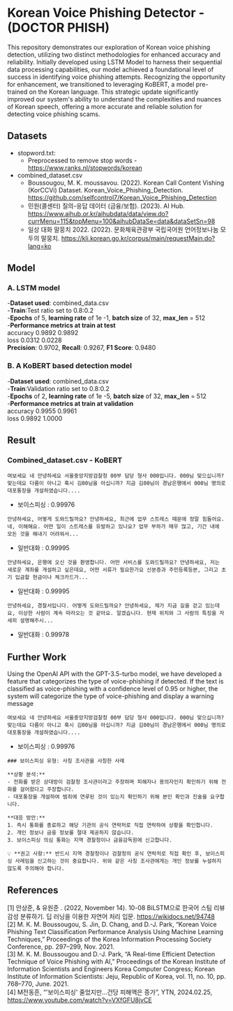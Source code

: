 # Korean Voice Phishing Detector - (DOCTOR PHISH)

This repository demonstrates our exploration of Korean voice phishing detection, utilizing two distinct methodologies for enhanced accuracy and reliability. Initially developed using LSTM Model to harness their sequential data processing capabilities, our model achieved a foundational level of success in identifying voice phishing attempts. Recognizing the opportunity for enhancement, we transitioned to leveraging KoBERT, a model pre-trained on the Korean language. This strategic update significantly improved our system's ability to understand the complexities and nuances of Korean speech, offering a more accurate and reliable solution for detecting voice phishing scams.

## Datasets
- stopword.txt: 
    - Preprocessed to remove stop words - https://www.ranks.nl/stopwords/korean
- combined_dataset.csv
    - Boussougou, M. K. moussavou. (2022). Korean Call Content Vishing (KorCCVi) Dataset. Korean_Voice_Phishing_Detection. https://github.com/selfcontrol7/Korean_Voice_Phishing_Detection
    - 민원(콜센터) 질의-응답 데이터 (금융/보험). (2023). AI Hub. https://www.aihub.or.kr/aihubdata/data/view.do?currMenu=115&topMenu=100&aihubDataSe=data&dataSetSn=98
    - 일상 대화 말뭉치 2022. (2022). 문화체육관광부 국립국어원 언어정보나눔 모두의 말뭉치. https://kli.korean.go.kr/corpus/main/requestMain.do?lang=ko

## Model
### A. LSTM model

-**Dataset used**: combined_data.csv <br>
-**Train**:Test ratio set to 0.8:0.2 <br>
-**Epochs** of 5, **learning rate** of 1e -1, **batch size** of 32, **max_len** = 512 <br>
-**Performance metrics  at train   at test** <br>
    accuracy          0.9892      0.9892  <br>
    loss              0.0312      0.0228  <br>
**Precision**: 0.9702, **Recall**: 0.9267, **F1 Score**: 0.9480

### B. A KoBERT based detection model

-**Dataset used**: combined_data.csv <br>
-**Train**:Validation ratio set to 0.8:0.2 <br>
-**Epochs** of 2, **learning rate** of 1e -5, **batch size** of 32, **max_len** = 512 <br>
-**Performance metrics  at train   at validation** <br>
    accuracy          0.9955      0.9961  <br>
    loss              0.9892      1.0000  <br>

## Result
### **Combined_dataset.csv - KoBERT**
``여보세요 네 안녕하세요 서울중앙지방검찰청 00부 담당 형사 000입니다. 000님 맞으십니까? 맞는데요 다름이 아니고 혹시 김00님을 아십니까? 지금 김00님이 경남은행에서 000님 명의로 대포통장을 개설하였습니다....``
- 보이스피싱 : 0.99976

``안녕하세요, 어떻게 도와드릴까요? 안녕하세요, 최근에 업무 스트레스 때문에 정말 힘들어요. 네, 이해해요. 어떤 일이 스트레스를 유발하고 있나요? 업무 부하가 매우 많고, 기간 내에 모든 것을 해내기 어려워서...``
- 일반대화 : 0.99995

``안녕하세요, 은행에 오신 것을 환영합니다. 어떤 서비스를 도와드릴까요? 안녕하세요, 저는 새로운 계좌를 개설하고 싶은데요, 어떤 서류가 필요한가요 신분증과 주민등록등본, 그리고 초기 입금할 현금이나 체크카드가...``
- 일반대화 : 0.99995

``안녕하세요, 경찰서입니다. 어떻게 도와드릴까요? 안녕하세요, 제가 지금 길을 걷고 있는데요, 이상한 사람이 계속 따라오는 것 같아요. 알겠습니다. 현재 위치와 그 사람의 특징을 자세히 설명해주시...``
- 일반대화 : 0.99978

## Further Work
Using the OpenAI API with the GPT-3.5-turbo model, we have developed a feature that categorizes the type of voice-phishing if detected. If the text is classified as voice-phishing with a confidence level of 0.95 or higher, the system will categorize the type of voice-phishing and display a warning message

``여보세요 네 안녕하세요 서울중앙지방검찰청 00부 담당 형사 000입니다. 000님 맞으십니까? 맞는데요 다름이 아니고 혹시 김00님을 아십니까? 지금 김00님이 경남은행에서 000님 명의로 대포통장을 개설하였습니다....``
- 보이스피싱 : 0.99976 
```
### 보이스피싱 유형: 사칭 조사관을 사칭한 사례

**상황 분석:**
- 전화를 받은 상대방이 검찰청 조사관이라고 주장하며 피해자나 용의자인지 확인하기 위해 전화를 걸어왔다고 주장합니다.
- 대포통장을 개설하여 범죄에 연루된 것이 있는지 확인하기 위해 본인 확인과 진술을 요구합니다.

**대응 방안:**
1. 즉시 통화를 종료하고 해당 기관의 공식 연락처로 직접 연락하여 상황을 확인합니다.
2. 개인 정보나 금융 정보를 절대 제공하지 않습니다.
3. 보이스피싱 의심 통화는 지역 경찰청이나 금융감독원에 신고합니다.

💡 **권고 사항:** 반드시 지역 경찰청이나 검찰청의 공식 연락처로 직접 확인 후, 보이스피싱 사례임을 신고하는 것이 중요합니다. 위와 같은 사칭 조사관에게는 개인 정보를 누설하지 않도록 주의해야 합니다.
```

## References
[1] 안상준, & 유원준 . (2022, November 14). 10-08 BiLSTM으로 한국어 스팀 리뷰 감성 분류하기. 딥 러닝을 이용한 자연어 처리 입문. https://wikidocs.net/94748 <br>
[2] M. K. M. Boussougou, S. Jin, D. Chang, and D.-J. Park, “Korean Voice Phishing Text Classification Performance Analysis Using Machine Learning Techniques,” Proceedings of the Korea Information Processing Society Conference, pp. 297–299, Nov. 2021. <br>
[3] M. K. M. Boussougou and D.-J. Park, “A Real-time Efficient Detection Technique of Voice Phishing with AI,” Proceedings of the Korean Institute of Information Scientists and Engineers Korea Computer Congress; Korean Institute of Information Scientists: Jeju, Republic of Korea, vol. 11, no. 10, pp. 768–770, June. 2021. <br>
[4] M전동흔, “'보이스피싱' 줄었지만...건당 피해액은 증가”, YTN, 2024.02.25, https://www.youtube.com/watch?v=VXfGFU8jvCE